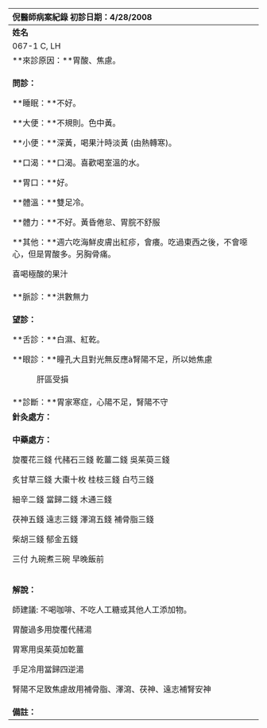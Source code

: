 ﻿|**倪醫師病案紀錄**     					初診日期：4/28/2008|
| :- |
|**姓名**|**性別**|**年齡及體型**|**來診日期**|
|067-1 C, LH|F|三十餘歲，瘦|4/28/2008|
|**來診原因：**胃酸、焦慮。 |
|<p>**問診：**</p><p>**睡眠：**不好。</p><p>**大便：**不規則。色中黃。</p><p>**小便：**深黃，喝果汁時淡黃 (由熱轉寒)。</p><p>**口渴：**口渴。喜歡喝室溫的水。</p><p>**胃口：**好。</p><p>**體溫：**雙足冷。</p><p>**體力：**不好。黃昏倦怠、胃脘不舒服</p><p>**其他：**週六吃海鮮皮膚出紅疹，會癢。吃過東西之後，不會噁心，但是胃酸多。另胸骨痛。</p><p>喜喝極酸的果汁</p>|
|**脈診：**洪數無力|
|<p>**望診：**</p><p>**舌診：**白濕、紅乾。</p><p>**眼診：**瞳孔大且對光無反應à腎陽不足，所以她焦慮</p><p>`      `肝區受損</p>|
|**診斷：**胃家寒症，心陽不足，腎陽不守|
|**針灸處方：** |
|<p>**中藥處方：**</p><p>旋覆花三錢 代赭石三錢 乾薑二錢 吳茱萸三錢                                                                           </p><p>炙甘草三錢 大棗十枚 桂枝三錢 白芍三錢</p><p>細辛二錢 當歸二錢 木通三錢</p><p>茯神五錢 遠志三錢 澤瀉五錢 補骨脂三錢</p><p>柴胡三錢 郁金五錢</p><p>三付 九碗煮三碗 早晚飯前</p>|
|<p>**解說：**</p><p>師建議: 不喝咖啡、不吃人工糖或其他人工添加物。</p><p>胃酸過多用旋覆代赭湯</p><p>胃寒用吳茱萸加亁薑</p><p>手足冷用當歸四逆湯</p><p>腎陽不足致焦慮故用補骨脂、澤瀉、茯神、遠志補腎安神</p>|
|**備註：**|

